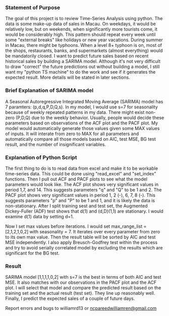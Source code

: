 ### Statement of Purpose

The goal of this project is to review Time-Series Analysis using python. The data is some make-up data of sales in Macau. On weekdays, it would be relatively low, but on weekends, when significantly more tourists come, it would be considerably high. This pattern should repeat every week until some "external breaks" like holidays or new year vacations. During summer in Macau, there might be typhoons. When a level 8+ typhoon is on, most of the shops, restaurants, banks, and supermarkets (almost everything) would be mandatorily closed. I want to predict future sales based on recent historical sales by building a SARIMA model. Although it's not very difficult to draw "correct" the future predictions out without building a model, I still want my "python TS machine" to do the work and see if it generates the expected result. More details will be stated in later sections.

### Brief Explanation of SARIMA model

A Seasonal Autoregressive Integrated Moving Average (SARIMA) model has 7 paramters: (p,d,q,P,D,Q,s). In my model, I would use s=7 for seasonality because of weekly repeated patterns in my data. There might exist non-zero (P,D,Q) due to the weekly behavior. Usually, people would decide these parameters based on observations of the ACF plot and the PACF plot. My model would automatically generate those values given some MAX values of inputs. It will interate from zero to MAX for all parameters and automatically compare all those models based on AIC, test MSE, BG test result, and the number of insignificant variables.

### Explanation of Python Script

The first thing to do is to read data from excel and make it to be workable time-series data. This could be done using "read_excel" and "set_index" functions. Then I pull out ACF and PACF plots to see what the model parameters would look like. The ACF plot shows very significant values in period 1,7, and 14. This suggests parameters "q" and "Q" to be 1 and 2. The PACF plot shows very significant values in period 1, 2 (-), 6, 7, 8 (-). This suggests parameters "p" and "P" to be 1 and 1, and it is likely the data is non-stationary. After I split training sest and test set, the Augmented Dickey-Fuller (ADF) test shows that d(1) and (d,D)(1,1) are stationary. I would examine d(1) data by setting d=1. 

Now I set max values before iterations. I would set max_range_list = [2,1,2,1,0,2] with seasonality = 7. It iterates over every parameter from zero to its own max value. Then the result table will be sorted by AIC and test MSE independently. I also apply Breusch-Godfrey test within the process and try to avoid serially correlated model by excluding the results which are significant for the BG test.

### Result

SARIMA model [1,1,1,1,0,2] with s=7 is the best in terms of both AIC and test MSE. It also matches with our observations in the PACF plot and the ACF plot. I will select that model and compare the predicted result based on the training set and the actual result (test set). They line up reasonably well. Finally, I predict the expected sales of a couple of future days.

Report errors and bugs to williamrd13 or ncpareedwilliamren@gmail.com
